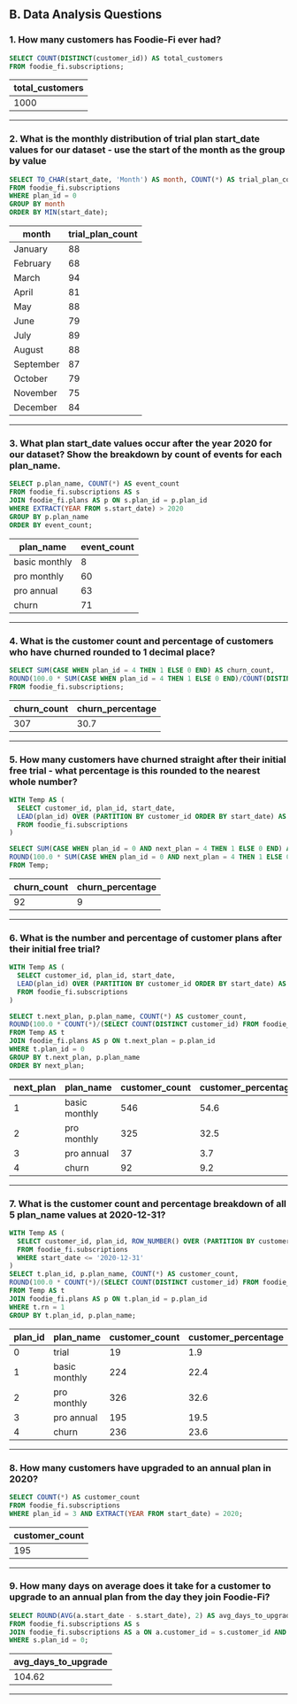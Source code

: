 ## B. Data Analysis Questions

### 1. How many customers has Foodie-Fi ever had?

```sql
SELECT COUNT(DISTINCT(customer_id)) AS total_customers
FROM foodie_fi.subscriptions;
```

| total_customers |
| --------------- |
| 1000            |

---

### 2. What is the monthly distribution of trial plan start_date values for our dataset - use the start of the month as the group by value

```sql
SELECT TO_CHAR(start_date, 'Month') AS month, COUNT(*) AS trial_plan_count
FROM foodie_fi.subscriptions
WHERE plan_id = 0
GROUP BY month
ORDER BY MIN(start_date);
```

| month     | trial_plan_count |
| --------- | ---------------- |
| January   | 88               |
| February  | 68               |
| March     | 94               |
| April     | 81               |
| May       | 88               |
| June      | 79               |
| July      | 89               |
| August    | 88               |
| September | 87               |
| October   | 79               |
| November  | 75               |
| December  | 84               |

---

### 3. What plan start_date values occur after the year 2020 for our dataset? Show the breakdown by count of events for each plan_name.

```sql
SELECT p.plan_name, COUNT(*) AS event_count
FROM foodie_fi.subscriptions AS s
JOIN foodie_fi.plans AS p ON s.plan_id = p.plan_id
WHERE EXTRACT(YEAR FROM s.start_date) > 2020
GROUP BY p.plan_name
ORDER BY event_count;
```

| plan_name     | event_count |
| ------------- | ----------- |
| basic monthly | 8           |
| pro monthly   | 60          |
| pro annual    | 63          |
| churn         | 71          |

---

### 4. What is the customer count and percentage of customers who have churned rounded to 1 decimal place?

```sql
SELECT SUM(CASE WHEN plan_id = 4 THEN 1 ELSE 0 END) AS churn_count,
ROUND(100.0 * SUM(CASE WHEN plan_id = 4 THEN 1 ELSE 0 END)/COUNT(DISTINCT customer_id), 1) AS churn_percentage
FROM foodie_fi.subscriptions;
```

| churn_count | churn_percentage |
| ----------- | ---------------- |
| 307         | 30.7             |

---

### 5. How many customers have churned straight after their initial free trial - what percentage is this rounded to the nearest whole number?

```sql
WITH Temp AS (
  SELECT customer_id, plan_id, start_date,
  LEAD(plan_id) OVER (PARTITION BY customer_id ORDER BY start_date) AS next_plan
  FROM foodie_fi.subscriptions
)

SELECT SUM(CASE WHEN plan_id = 0 AND next_plan = 4 THEN 1 ELSE 0 END) AS churn_count,
ROUND(100.0 * SUM(CASE WHEN plan_id = 0 AND next_plan = 4 THEN 1 ELSE 0 END)/COUNT(DISTINCT customer_id)) AS churn_percentage
FROM Temp;
```

| churn_count | churn_percentage |
| ----------- | ---------------- |
| 92          | 9                |

---

### 6. What is the number and percentage of customer plans after their initial free trial?

```sql
WITH Temp AS (
  SELECT customer_id, plan_id, start_date,
  LEAD(plan_id) OVER (PARTITION BY customer_id ORDER BY start_date) AS next_plan
  FROM foodie_fi.subscriptions
)

SELECT t.next_plan, p.plan_name, COUNT(*) AS customer_count,
ROUND(100.0 * COUNT(*)/(SELECT COUNT(DISTINCT customer_id) FROM foodie_fi.subscriptions), 1) AS customer_percentage
FROM Temp AS t
JOIN foodie_fi.plans AS p ON t.next_plan = p.plan_id
WHERE t.plan_id = 0
GROUP BY t.next_plan, p.plan_name
ORDER BY next_plan;
```

| next_plan | plan_name     | customer_count | customer_percentage |
| --------- | ------------- | -------------- | ------------------- |
| 1         | basic monthly | 546            | 54.6                |
| 2         | pro monthly   | 325            | 32.5                |
| 3         | pro annual    | 37             | 3.7                 |
| 4         | churn         | 92             | 9.2                 |

---

### 7. What is the customer count and percentage breakdown of all 5 plan_name values at 2020-12-31?

```sql
WITH Temp AS (
  SELECT customer_id, plan_id, ROW_NUMBER() OVER (PARTITION BY customer_id ORDER BY start_date DESC) AS rn
  FROM foodie_fi.subscriptions
  WHERE start_date <= '2020-12-31'
)
SELECT t.plan_id, p.plan_name, COUNT(*) AS customer_count, 
ROUND(100.0 * COUNT(*)/(SELECT COUNT(DISTINCT customer_id) FROM foodie_fi.subscriptions), 1) AS customer_percentage
FROM Temp AS t
JOIN foodie_fi.plans AS p ON t.plan_id = p.plan_id
WHERE t.rn = 1
GROUP BY t.plan_id, p.plan_name;
```

| plan_id | plan_name     | customer_count | customer_percentage |
| ------- | ------------- | -------------- | ------------------- |
| 0       | trial         | 19             | 1.9                 |
| 1       | basic monthly | 224            | 22.4                |
| 2       | pro monthly   | 326            | 32.6                |
| 3       | pro annual    | 195            | 19.5                |
| 4       | churn         | 236            | 23.6                |

---

### 8. How many customers have upgraded to an annual plan in 2020?

```sql
SELECT COUNT(*) AS customer_count
FROM foodie_fi.subscriptions
WHERE plan_id = 3 AND EXTRACT(YEAR FROM start_date) = 2020;
```

| customer_count |
| -------------- |
| 195            |

---

### 9. How many days on average does it take for a customer to upgrade to an annual plan from the day they join Foodie-Fi?

```sql
SELECT ROUND(AVG(a.start_date - s.start_date), 2) AS avg_days_to_upgrade
FROM foodie_fi.subscriptions AS s
JOIN foodie_fi.subscriptions AS a ON a.customer_id = s.customer_id AND a.plan_id = 3 
WHERE s.plan_id = 0;
```

| avg_days_to_upgrade |
| ------------------- |
| 104.62              |

---
